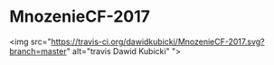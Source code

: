 # MnozenieCF-2017
<img src="https://travis-ci.org/dawidkubicki/MnozenieCF-2017.svg?branch=master" alt="travis Dawid Kubicki" ">
